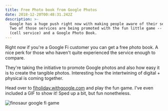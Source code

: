 ```yaml
---
title: Free Photo book from Google Photos
date: 2018-12-20T00:48:31.242Z
description: >-
  Google has a huge push right now with making people aware of their services.
  Two of those services are being promoted with the fun little game -- Google Fi
  (cell service) and a Google Photo Book.
---
```

Right now if you're a Google Fi customer you can get a free photo book. A nice perk for those who haven't quite experienced the service enough to compare.

They're taking the initiative to promote Google photos and also how easy it is to create the tangible photos. Interesting how the intertwining of digital + physical is coming together.

Head over to [fiholiday.withgoogle.com](https://fiholiday.withgoogle.com/) and play the fun game. I've even included a GIF to show it! Sped up a bit, but fun nonetheless.

![finosaur google fi game](https://ucarecdn.com/49e4b04c-4f28-4e5c-9c71-61a7c92f469d/ "The Finosaur of Google")
